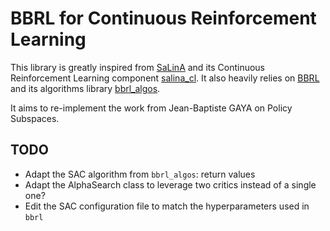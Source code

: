 # BBRL for Continuous Reinforcement Learning

This library is greatly inspired from [SaLinA](https://github.com/facebookresearch/salina) and its Continuous Reinforcement Learning component [salina_cl](https://github.com/facebookresearch/salina/tree/main/salina_cl). It also heavily relies on [BBRL](https://github.com/osigaud/bbrl) and its algorithms library [bbrl_algos](https://github.com/osigaud/bbrl_algos).

It aims to re-implement the work from Jean-Baptiste GAYA on Policy Subspaces.


## TODO

- Adapt the SAC algorithm from `bbrl_algos`: return values
- Adapt the AlphaSearch class to leverage two critics instead of a single one?
- Edit the SAC configuration file to match the hyperparameters used in `bbrl`